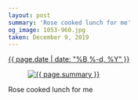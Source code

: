 ```yaml
---
layout: post
summary: 'Rose cooked lunch for me'
og_image: 1053-960.jpg
taken: December 9, 2019
---
```


<div class="post">
 <time>
  <a href="/1053">
   {{ page.date | date: "%B %-d, %Y" }}
  </a>
 </time>
 <a href="/1053">
  <figure data-taken="12/9/2019">
   <img alt="{{ page.summary }}" sizes="(min-width: 700px) 50vw, calc(100vw - 2rem)" src="{{ site.assets_url }}/1053-480.jpg" srcset="{{ site.assets_url }}/1053-240.jpg 240w, {{ site.assets_url }}/1053-480.jpg 480w, {{ site.assets_url }}/1053-720.jpg 720w, {{ site.assets_url }}/1053-960.jpg 960w"/>
  </figure>
 </a>
 <span>
  Rose cooked lunch for me
 </span>
</div>
